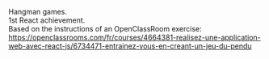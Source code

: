 Hangman games.  
1st React achievement.  
Based on the instructions of an OpenClassRoom exercise: https://openclassrooms.com/fr/courses/4664381-realisez-une-application-web-avec-react-js/6734471-entrainez-vous-en-creant-un-jeu-du-pendu